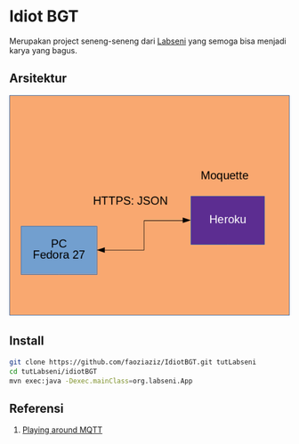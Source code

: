 # Idiot BGT

Merupakan project seneng-seneng dari [Labseni](https://labseni.herokuapp.com/Techneandpraxis/2018/02/11/Paho-dan-Java.html) yang semoga bisa menjadi karya yang bagus.



## Arsitektur
![Gambar Arsitekturnya](./images/pic1.png)

## Install 

```bash
git clone https://github.com/faoziaziz/IdiotBGT.git tutLabseni
cd tutLabseni/idiotBGT
mvn exec:java -Dexec.mainClass=org.labseni.App
```

## Referensi 
1. [Playing around MQTT](http://www.hascode.com/2016/06/playing-around-with-mqtt-and-java-with-moquette-and-eclipse-paho/)

